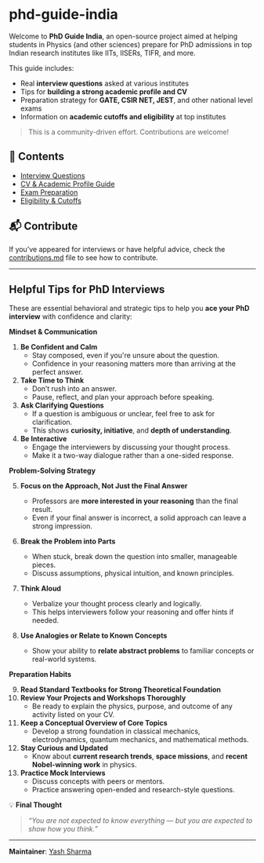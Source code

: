 # phd-guide-india

Welcome to **PhD Guide India**, an open-source project aimed at helping students in Physics (and other sciences) prepare for PhD admissions in top Indian research institutes like IITs, IISERs, TIFR, and more.

This guide includes:
- Real **interview questions** asked at various institutes
- Tips for **building a strong academic profile and CV**
- Preparation strategy for **GATE, CSIR NET, JEST**, and other national level exams
- Information on **academic cutoffs and eligibility** at top institutes

> This is a community-driven effort. Contributions are welcome!

## 📂 Contents
- [Interview Questions](interview-questions/)
- [CV & Academic Profile Guide](cv-and-profile/)
- [Exam Preparation](exam-prep/)
- [Eligibility & Cutoffs](eligibility-criteria/)

## 📬 Contribute
If you’ve appeared for interviews or have helpful advice, check the [contributions.md](contributions.md) file to see how to contribute.

---

 ## **Helpful Tips for PhD Interviews**

These are essential behavioral and strategic tips to help you **ace your PhD interview** with confidence and clarity:

  **Mindset & Communication**

1. **Be Confident and Calm**
    - Stay composed, even if you're unsure about the question.
    - Confidence in your reasoning matters more than arriving at the perfect answer.
2. **Take Time to Think**
    - Don’t rush into an answer.
    - Pause, reflect, and plan your approach before speaking.
3. **Ask Clarifying Questions**
    - If a question is ambiguous or unclear, feel free to ask for clarification.
    - This shows **curiosity, initiative**, and **depth of understanding**. 
4. **Be Interactive**
    - Engage the interviewers by discussing your thought process. 
    - Make it a two-way dialogue rather than a one-sided response.

 **Problem-Solving Strategy**

5. **Focus on the Approach, Not Just the Final Answer**
    - Professors are **more interested in your reasoning** than the final result. 
    - Even if your final answer is incorrect, a solid approach can leave a strong impression. 
6. **Break the Problem into Parts**
    - When stuck, break down the question into smaller, manageable pieces. 
    - Discuss assumptions, physical intuition, and known principles.
        
7. **Think Aloud**
    - Verbalize your thought process clearly and logically. 
    - This helps interviewers follow your reasoning and offer hints if needed. 
8. **Use Analogies or Relate to Known Concepts**
    - Show your ability to **relate abstract problems** to familiar concepts or real-world systems.
        
  **Preparation Habits**

9.   **Read Standard Textbooks for Strong Theoretical Foundation**
10. **Review Your Projects and Workshops Thoroughly**
    - Be ready to explain the physics, purpose, and outcome of any activity listed on your CV. 
11. **Keep a Conceptual Overview of Core Topics**
    - Develop a strong foundation in classical mechanics, electrodynamics, quantum mechanics, and mathematical methods.
12. **Stay Curious and Updated**
    - Know about **current research trends**, **space missions**, and **recent Nobel-winning work** in physics.
13. **Practice Mock Interviews**
    - Discuss concepts with peers or mentors. 
    - Practice answering open-ended and research-style questions.
      
 💡 **Final Thought**

> _“You are not expected to know everything — but you are expected to show how you think.”_

---
**Maintainer**: [Yash Sharma](https://github.com/Yashandyash30)




